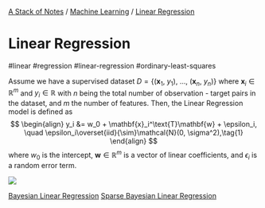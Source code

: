 [A Stack of Notes](a-stack-of-notes) / [Machine Learning](a-stack-of-notes/machine-learning.md) / [Linear Regression](linear-regression)


# Linear Regression

#linear #regression #linear-regression #ordinary-least-squares

Assume we have a supervised dataset $D = \{(\mathbf{x}_{1},\ y_1),\ ...,\ (\mathbf{x}_n,\ y_n)\}$ where $\mathbf{x}_i\in\mathbb{R}^m$ and $y_i\in\mathbb{R}$ with $n$ being the total number of observation - target pairs in the dataset, and $m$ the number of features. Then, the Linear Regression model is defined as
$$
\begin{align}
	y_i &= w_0 + \mathbf{x}_i^\text{T}\mathbf{w} + \epsilon_i, \quad \epsilon_i\overset{iid}{\sim}\mathcal{N}(0, \sigma^2),\tag{1}
\end{align}
$$
where $w_0$ is the intercept, $\mathbf{w}\in\mathbb{R}^m$ is a vector of linear coefficients, and  $\epsilon_i$ is a random error term.

![](demo.png)

[Bayesian Linear Regression](bayesian-linear-regression)
[Sparse Bayesian Linear Regression](sparse-bayesian-linear-regression)
